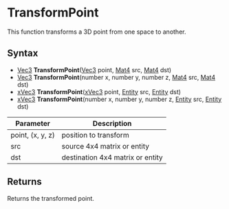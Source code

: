 # TransformPoint

This function transforms a 3D point from one space to another.

## Syntax

- [Vec3](Vec3.md) **TransformPoint**([Vec3](Vec3.md) point, [Mat4](Mat4.md) src, [Mat4](Mat4.md) dst)
- [Vec3](Vec3.md) **TransformPoint**(number x, number y, number z, [Mat4](Mat4.md) src, [Mat4](Mat4.md) dst)
- [xVec3](xVec3.md) **TransformPoint**([xVec3](xVec3.md) point, [Entity](Entity.md) src, [Entity](Entity.md) dst)
- [xVec3](xVec3.md) **TransformPoint**(number x, number y, number z, [Entity](Entity.md) src, [Entity](Entity.md) dst)

Parameter | Description
---|---
point, (x, y, z) | position to transform
src | source 4x4 matrix or entity
dst | destination 4x4 matrix or entity

## Returns

Returns the transformed point.
